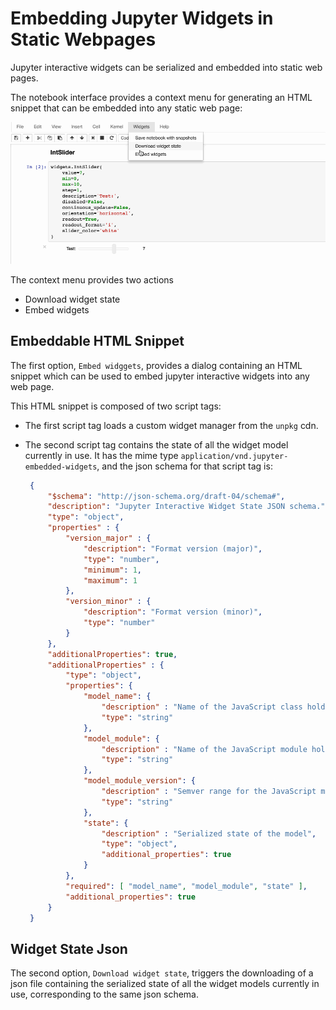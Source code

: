 Embedding Jupyter Widgets in Static Webpages
============================================

Jupyter interactive widgets can be serialized and embedded into static web pages.

The notebook interface provides a context menu for generating an HTML snippet that
can be embedded into any static web page:

![embedding](./embed.gif)

The context menu provides two actions

 - Download widget state
 - Embed widgets

Embeddable HTML Snippet
-----------------------

The first option, `Embed widggets`, provides a dialog containing an HTML snippet
which can be used to embed jupyter interactive widgets into any web page.

This HTML snippet is composed of two script tags:

 - The first script tag loads a custom widget manager from the `unpkg` cdn.
 - The second script tag contains the state of all the widget model currently
   in use. It has the mime type `application/vnd.jupyter-embedded-widgets`, and
   the json schema for that script tag is:

   ```json
    {
        "$schema": "http://json-schema.org/draft-04/schema#",
        "description": "Jupyter Interactive Widget State JSON schema.",
        "type": "object",
        "properties" : {
            "version_major" : {
                "description": "Format version (major)",
                "type": "number",
                "minimum": 1,
                "maximum": 1
            },
            "version_minor" : {
                "description": "Format version (minor)",
                "type": "number"
            }
        },
        "additionalProperties": true,
        "additionalProperties" : {
            "type": "object",
            "properties": {
                "model_name": {
                    "description" : "Name of the JavaScript class holding the model implementation",
                    "type": "string"
                },
                "model_module": {
                    "description" : "Name of the JavaScript module holding the model implementation",
                    "type": "string"
                },
                "model_module_version": {
                    "description" : "Semver range for the JavaScript module holding the model implementation",
                    "type": "string"
                },
                "state": {
                    "description" : "Serialized state of the model",
                    "type": "object",
                    "additional_properties": true
                }
            },
            "required": [ "model_name", "model_module", "state" ],
            "additional_properties": true
        }
    }
    ```

Widget State Json
-----------------

The second option, `Download widget state`, triggers the downloading of a json file
containing the serialized state of all the widget models currently in use, corresponding
to the same json schema.
